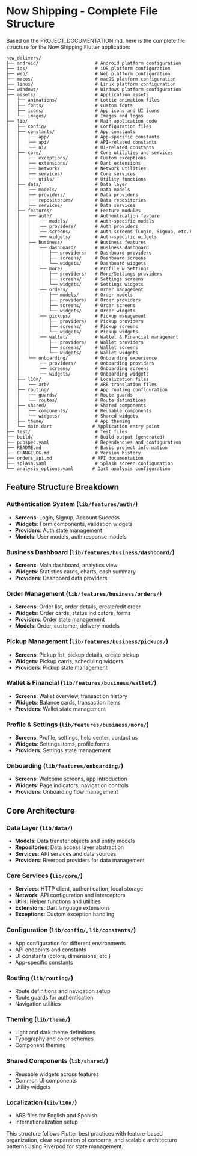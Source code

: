 # Now Shipping - Complete File Structure

Based on the PROJECT_DOCUMENTATION.md, here is the complete file structure for the Now Shipping Flutter application:

```
now_delivery/
├── android/                     # Android platform configuration
├── ios/                         # iOS platform configuration
├── web/                         # Web platform configuration
├── macos/                       # macOS platform configuration
├── linux/                       # Linux platform configuration
├── windows/                     # Windows platform configuration
├── assets/                      # Application assets
│   ├── animations/              # Lottie animation files
│   ├── fonts/                   # Custom fonts
│   ├── icons/                   # App icons and UI icons
│   └── images/                  # Images and logos
├── lib/                         # Main application code
│   ├── config/                  # Configuration files
│   ├── constants/               # App constants
│   │   ├── app/                 # App-specific constants
│   │   ├── api/                 # API-related constants
│   │   └── ui/                  # UI-related constants
│   ├── core/                    # Core utilities and services
│   │   ├── exceptions/          # Custom exceptions
│   │   ├── extensions/          # Dart extensions
│   │   ├── network/             # Network utilities
│   │   ├── services/            # Core services
│   │   └── utils/               # Utility functions
│   ├── data/                    # Data layer
│   │   ├── models/              # Data models
│   │   ├── providers/           # Data providers
│   │   ├── repositories/        # Data repositories
│   │   └── services/            # Data services
│   ├── features/                # Feature modules
│   │   ├── auth/                # Authentication feature
│   │   │   ├── models/          # Auth-specific models
│   │   │   ├── providers/       # Auth providers
│   │   │   ├── screens/         # Auth screens (Login, Signup, etc.)
│   │   │   └── widgets/         # Auth-specific widgets
│   │   ├── business/            # Business features
│   │   │   ├── dashboard/       # Business dashboard
│   │   │   │   ├── providers/   # Dashboard providers
│   │   │   │   ├── screens/     # Dashboard screens
│   │   │   │   └── widgets/     # Dashboard widgets
│   │   │   ├── more/            # Profile & Settings
│   │   │   │   ├── providers/   # More/Settings providers
│   │   │   │   ├── screens/     # Settings screens
│   │   │   │   └── widgets/     # Settings widgets
│   │   │   ├── orders/          # Order management
│   │   │   │   ├── models/      # Order models
│   │   │   │   ├── providers/   # Order providers
│   │   │   │   ├── screens/     # Order screens
│   │   │   │   └── widgets/     # Order widgets
│   │   │   ├── pickups/         # Pickup management
│   │   │   │   ├── providers/   # Pickup providers
│   │   │   │   ├── screens/     # Pickup screens
│   │   │   │   └── widgets/     # Pickup widgets
│   │   │   └── wallet/          # Wallet & Financial management
│   │   │       ├── providers/   # Wallet providers
│   │   │       ├── screens/     # Wallet screens
│   │   │       └── widgets/     # Wallet widgets
│   │   └── onboarding/          # Onboarding experience
│   │       ├── providers/       # Onboarding providers
│   │       ├── screens/         # Onboarding screens
│   │       └── widgets/         # Onboarding widgets
│   ├── l10n/                    # Localization files
│   │   └── arb/                 # ARB translation files
│   ├── routing/                 # App routing configuration
│   │   ├── guards/              # Route guards
│   │   └── routes/              # Route definitions
│   ├── shared/                  # Shared components
│   │   ├── components/          # Reusable components
│   │   └── widgets/             # Shared widgets
│   ├── theme/                   # App theming
│   └── main.dart               # Application entry point
├── test/                        # Test files
├── build/                       # Build output (generated)
├── pubspec.yaml                 # Dependencies and configuration
├── README.md                    # Basic project information
├── CHANGELOG.md                 # Version history
├── orders_api.md               # API documentation
├── splash.yaml                  # Splash screen configuration
└── analysis_options.yaml       # Dart analysis configuration
```

## Feature Structure Breakdown

### Authentication System (`lib/features/auth/`)
- **Screens**: Login, Signup, Account Success
- **Widgets**: Form components, validation widgets
- **Providers**: Auth state management
- **Models**: User models, auth response models

### Business Dashboard (`lib/features/business/dashboard/`)
- **Screens**: Main dashboard, analytics view
- **Widgets**: Statistics cards, charts, cash summary
- **Providers**: Dashboard data providers

### Order Management (`lib/features/business/orders/`)
- **Screens**: Order list, order details, create/edit order
- **Widgets**: Order cards, status indicators, forms
- **Providers**: Order state management
- **Models**: Order, customer, delivery models

### Pickup Management (`lib/features/business/pickups/`)
- **Screens**: Pickup list, pickup details, create pickup
- **Widgets**: Pickup cards, scheduling widgets
- **Providers**: Pickup state management

### Wallet & Financial (`lib/features/business/wallet/`)
- **Screens**: Wallet overview, transaction history
- **Widgets**: Balance cards, transaction items
- **Providers**: Wallet state management

### Profile & Settings (`lib/features/business/more/`)
- **Screens**: Profile, settings, help center, contact us
- **Widgets**: Settings items, profile forms
- **Providers**: Settings state management

### Onboarding (`lib/features/onboarding/`)
- **Screens**: Welcome screens, app introduction
- **Widgets**: Page indicators, navigation controls
- **Providers**: Onboarding flow management

## Core Architecture

### Data Layer (`lib/data/`)
- **Models**: Data transfer objects and entity models
- **Repositories**: Data access layer abstraction
- **Services**: API services and data sources
- **Providers**: Riverpod providers for data management

### Core Services (`lib/core/`)
- **Services**: HTTP client, authentication, local storage
- **Network**: API configuration and interceptors
- **Utils**: Helper functions and utilities
- **Extensions**: Dart language extensions
- **Exceptions**: Custom exception handling

### Configuration (`lib/config/`, `lib/constants/`)
- App configuration for different environments
- API endpoints and constants
- UI constants (colors, dimensions, etc.)
- App-specific constants

### Routing (`lib/routing/`)
- Route definitions and navigation setup
- Route guards for authentication
- Navigation utilities

### Theming (`lib/theme/`)
- Light and dark theme definitions
- Typography and color schemes
- Component theming

### Shared Components (`lib/shared/`)
- Reusable widgets across features
- Common UI components
- Utility widgets

### Localization (`lib/l10n/`)
- ARB files for English and Spanish
- Internationalization setup

This structure follows Flutter best practices with feature-based organization, clear separation of concerns, and scalable architecture patterns using Riverpod for state management.
